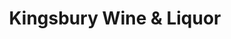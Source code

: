 ---
title: "Kingsbury Wine & Liquor"
url: /hudson-falls/kingsbury-wine-and-liquor/
shop: alcohol
---